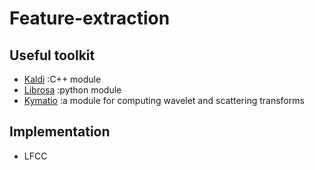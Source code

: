 # Feature-extraction  
## Useful toolkit  
- [Kaldi](http://kaldi-asr.org/) :C++ module  
- [Librosa](https://librosa.github.io/librosa/) :python module  
- [Kymatio](https://www.kymat.io/) :a module for computing wavelet and scattering transforms  

## Implementation
- LFCC
